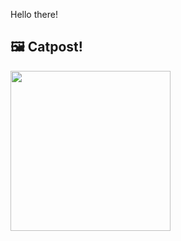 Hello there!



## 🖼️ Catpost!

<sub>
    <img src="https://cdn2.thecatapi.com/images/MTczODcyMg.jpg" height="256">
</sub>

